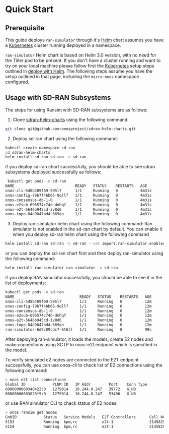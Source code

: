 # Quick Start 

## Prerequisite

This guide deploys `ran-simulator` through it's [Helm] chart assumes you have a
[Kubernetes] cluster running deployed in a namespace.

`ran-simulator` Helm chart is based on Helm 3.0 version, with no need for the Tiller pod to be present.
If you don't have a cluster running and want to try on your local machine please follow first
the [Kubernetes] setup steps outlined in [deploy with Helm](https://docs.onosproject.org/developers/deploy_with_helm/).
The following steps assume you have the setup outlined in that page, including the `micro-onos` namespace configured.

## Usage with SD-RAN Subsystems

The steps for using Ransim with SD-RAN subsystems are as follows:

1) Clone [sdran-helm-charts][sdran-helm-charts] using the following command:
```bash
git clone git@github.com:onosproject/sdran-helm-charts.git
````
2) Deploy sd-ran chart using the following command:

```bash
kubectl create namespace sd-ran
cd sdran-helm-charts
helm install sd-ran sd-ran -n sd-ran
```
if you deploy sd-ran chart successfully, you should be able to see
sdran subsystems deployed successfully as follows:
```bash
 kubectl get pods -n sd-ran
NAME                           READY   STATUS    RESTARTS   AGE
onos-cli-5d8b489f69-595l7      1/1     Running   0          4m31s
onos-config-79b7f4bb65-9qllf   1/1     Running   0          4m31s
onos-consensus-db-1-0          1/1     Running   0          4m31s
onos-e2sub-696574c74d-dnhqf    1/1     Running   0          4m31s
onos-e2t-5646b945cd-zv8d6      1/1     Running   0          4m31s
onos-topo-84d9847bd4-669qn     1/1     Running   0          4m31s
```

3) Deploy ran-simulator helm chart using the following command:
Ran simulator is not enabled in the sd-ran chart by default. You can enable it
when you deploy sd-ran helm chart using the following command 

```bash
helm install sd-ran sd-ran -n sd-ran --set import.ran-simulator.enabled=true
````   
or you can deploy the sd-ran chart first and then
deploy ran-simulator using the following command:
   
```bash
helm install ran-simulator ran-simulator -n sd-ran
```

if you deploy RAN simulator successfully, you should be able to see it
in the list of deployments:

```bash
kubectl get pods -n sd-ran
NAME                             READY   STATUS    RESTARTS   AGE
onos-cli-5d8b489f69-595l7        1/1     Running   0          12m
onos-config-79b7f4bb65-9qllf     1/1     Running   0          12m
onos-consensus-db-1-0            1/1     Running   0          12m
onos-e2sub-696574c74d-dnhqf      1/1     Running   0          12m
onos-e2t-5646b945cd-zv8d6        1/1     Running   0          12m
onos-topo-84d9847bd4-669qn       1/1     Running   0          12m
ran-simulator-6d9c89cdc7-6t6tl   1/1     Running   0          99s
```

After deploying ran-simulator, it loads the models, create E2 nodes and make connections using SCTP
to onos-e2t endpoint which is specified in the model. 

To verify simulated e2 nodes are connected to the E2T endpoint successfully, 
you can use onos-cli to check list of E2 connections using the following command:

```bash
> onos e2t list connections
Global ID            PLNM ID   IP Addr        Port    Conn Type
0000000000340422:0   1279014   10.244.0.247   39772   G_NB
00000000003020f9:0   1279014   10.244.0.247   53406   G_NB
```

or use RAN simulator CLI to check status of E2 nodes:
```bash
> onos ransim get nodes
GnbID            Status   Service Models   E2T Controllers      Cell NCGIs
5153             Running  kpm,rc           e2t-1                21458294227473,21458294227474,21458294227475
5154             Running  kpm,rc           e2t-1                21458294227489,21458294227490,21458294227475
```


[Helm]: https://helm.sh/
[Kubernetes]: https://kubernetes.io/
[kind]: https://kind.sigs.k8s.io
[Directions API]: https://developers.google.com/maps/documentation/directions/start
[sdran-helm-charts]: https://github.com/onosproject/sdran-helm-charts